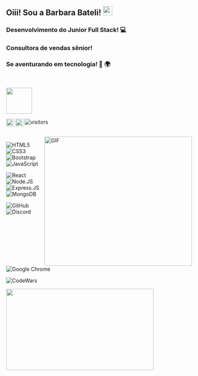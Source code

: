 ## Oiii! Sou a Barbara Bateli! <img src = "https://media.giphy.com/media/hvRJCLFzcasrR4ia7z/giphy.gif" width = "25px">

### Desenvolvimento do Junior Full Stack! 💻

### Consultora de vendas sênior!

###  Se aventurando em tecnologia! 📱 🌍


<div style = "display: inline_block"><br/>
 
<a target="_blank" href="[mailto:barbarabateli@gmail.com]"> <img src = "https://img.shields.io/badge/-Gmail-D14836?style=for-the-badge&logo=Gmail&logoColor = white " width = "70px"> </img> </a> 

<a href="https://www.linkedin.com/in/barbara-bateli-claro-alves/">
  <img align = "left" alt = "Barbara's LinkedIN" width = "22px" src = "https://raw.githubusercontent.com/peterthehan/peterthehan/master/assets/linkedin.svg" />
</a>
<a href="[https://twitter.com/](https://twitter.com/BarbaraBateli)">
<img align = "left" alt = "Barbara Bateli | Twitter" width = "22px" src = "https://raw.githubusercontent.com/peterthehan/peterthehan/master/assets/twitter.svg"/>
</a>
 
![visitors](https://visitor-badge.glitch.me/badge?page_id=BarbaraBateli.visitor-badge) 

</div>
</br>

<div>
 <img align = "right" alt = "GIF" src= "https://encrypted-tbn0.gstatic.com/images?q=tbn:ANd9GcSIZ5wCYtlk5Vbo0_vSqfEfiM__pnJ0aBe_Og&usqp=CAU" width =
"400" height = "350" / >
</div> 

![HTML5](https://img.shields.io/badge/-HTML5-E34F26?style=flat&logo=html5&logoColor=white)
![CSS3](https://img.shields.io/badge/-CSS3-1572B6?style=flat&logo=css3)
![Bootstrap](https://img.shields.io/badge/-Bootstrap-563D7C?style=flat&logo=bootstrap)
![JavaScript](https://img.shields.io/badge/-JavaScript-black?style=flat&logo=javascript)


![React](https://img.shields.io/badge/-React-%23282C34?style=flat-square&logo=react)
![Node.JS](https://img.shields.io/badge/-Node.JS-black?style=plastic&logo=Node.js)
![Express.JS](https://img.shields.io/badge/-Express.JS-c7b198?style=plastic&logo=Express.JS)
![MongoDB](https://img.shields.io/badge/-MongoDB-black?style=plastic&logo=mongodb)


![GitHub](https://img.shields.io/badge/-GitHub-181717?style=plastic&logo=github)
![Discord](https://img.shields.io/badge/Discord-black?style=flat-square&logo=discord)
![Google Chrome](https://img.shields.io/badge/Chrome-black?style=flat-square&logo=google-chrome)



![CodeWars](https://www.codewars.com/users/BarbaraBateli/badges/small)


 
<div>
  <img align = "left" src = "https://github-readme-stats.vercel.app/api?username=BarbaraBateli&show_icons=true&count_private=true&theme=shades-of-purple" width="400" height="220" />
  
</div>
 
 
 
 
 
 
 
 
 
 
 
 
 
 
 
 
 
 
 
 
 
 
 
 
 
 
 
 
 
